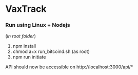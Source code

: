 # VaxTrack

### Run using Linux + Nodejs

(_in root folder_)

1. npm install
2. chmod a+x run_bitcoind.sh (as root)
3. npm run initiate

API should now be accessible on http://localhost:3000/api/*

